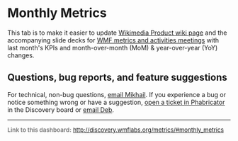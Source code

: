 Monthly Metrics
=======

This tab is to make it easier to update [Wikimedia Product wiki page](https://www.mediawiki.org/wiki/Wikimedia_Product) and the accompanying slide decks for [WMF metrics and activities meetings](https://meta.wikimedia.org/wiki/Wikimedia_Foundation_metrics_and_activities_meetings) with last month's KPIs and month-over-month (MoM) & year-over-year (YoY) changes.

Questions, bug reports, and feature suggestions
------
For technical, non-bug questions, [email Mikhail](mailto:mpopov@wikimedia.org?subject=Dashboard%20Question). If you experience a bug or notice something wrong or have a suggestion, [open a ticket in Phabricator](https://phabricator.wikimedia.org/maniphest/task/create/?projects=Discovery) in the Discovery board or [email Deb](mailto:deb@wikimedia.org?subject=Dashboard%20Question).

<hr style="border-color: gray;">
<p style="font-size: small; color: gray;">
  <strong>Link to this dashboard:</strong>
  <a href="http://discovery.wmflabs.org/metrics/#monthly_metrics">
    http://discovery.wmflabs.org/metrics/#monthly_metrics
  </a>
</p>
